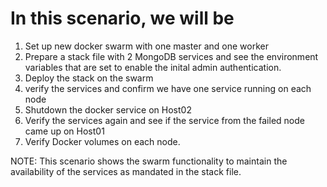 # In this scenario, we will be 

1. Set up new docker swarm with one master and one worker
2. Prepare a stack file with 2 MongoDB services and see the environment variables that are set to enable the inital admin authentication.
3. Deploy the stack on the swarm
4. verify the services and confirm we have one service running on each node
5. Shutdown the docker service on Host02
6. Verify the services again and see if the service from the failed node came up on Host01
7. Verify Docker volumes on each node.

NOTE: This scenario shows the swarm functionality to maintain the availability of the services as mandated in the stack file. 
